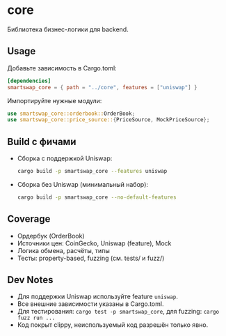 # core

Библиотека бизнес-логики для backend.

## Usage

Добавьте зависимость в Cargo.toml:

```toml
[dependencies]
smartswap_core = { path = "../core", features = ["uniswap"] }
```

Импортируйте нужные модули:

```rust
use smartswap_core::orderbook::OrderBook;
use smartswap_core::price_source::{PriceSource, MockPriceSource};
```

## Build с фичами

- Сборка с поддержкой Uniswap:
  ```sh
  cargo build -p smartswap_core --features uniswap
  ```
- Сборка без Uniswap (минимальный набор):
  ```sh
  cargo build -p smartswap_core --no-default-features
  ```

## Coverage

- Ордербук (OrderBook)
- Источники цен: CoinGecko, Uniswap (feature), Mock
- Логика обмена, расчёты, типы
- Тесты: property-based, fuzzing (см. tests/ и fuzz/)

## Dev Notes

- Для поддержки Uniswap используйте feature `uniswap`.
- Все внешние зависимости указаны в Cargo.toml.
- Для тестирования: `cargo test -p smartswap_core`, для fuzzing: `cargo fuzz run ...`
- Код покрыт clippy, неиспользуемый код разрешён только явно. 